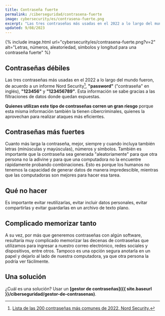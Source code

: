 ```yaml
---
title: Contraseña fuerte
permalink: /ciberseguridad/contrasena-fuerte
image: cybersecurity/es/contrasena-fuerte.png
excerpt: "Las tres contraseñas más usadas en el 2022 a lo largo del mundo fueron, de acuerdo a un informe Nord Security, 'password' ('contraseña' en inglés), '123456' y '123456789'."
updated: 9/08/2023
---
```


{% include image.html url="cybersecurity/es/contrasena-fuerte.png?v=2" alt="Letras, números, aleatoriedad, símbolos y longitud para una contraseña fuerte" %}

## Contraseñas débiles

Las tres contraseñas más usadas en el 2022 a lo largo del mundo fueron, de acuerdo a un informe Nord Security[^1], **"password"** ("contraseña" en inglés), **"123456"** y **"123456789"**. Esta información se sabe gracias a las filtraciones de datos donde quedan expuestas. 

**Quienes utilizan este tipo de contraseñas corren un gran riesgo** porque esta misma información también la tienen cibercriminales, quienes la aprovechan para realizar ataques más eficientes.

## Contraseñas más fuertes

Cuanto más larga la contraseña, mejor, siempre y cuando incluya también letras (minúsculas y mayúsculas), números y símbolos. También es importante que la contraseña sea generada "aleatoriamente" para que otra persona no la adivine y para que una computadora no la encuentre rápidamente probando combinaciones. Esto es porque los humanos no tenemos la capacidad de generar datos de manera impredescible, mientras que las computadoras son mejores para hacer esa tarea.

## Qué no hacer

Es importante evitar reutilizarlas, evitar incluir datos personales, evitar compartirlas y evitar guardarlas en un archivo de texto plano.

## Complicado memorizar tanto

A su vez, por más que generemos contraseñas con algún software, resultaría muy complicado memorizar las decenas de contraseñas que utilizamos para ingresar a nuestro correo electrónico, redes sociales y dispositivos, entre otros. Tampoco es una opción segura anotarla en un papel y dejarlo al lado de nuestra computadora, ya que otra persona la podría ver fácilmente.

## Una solución

¿Cuál es una solución? Usar un **[gestor de contraseñas]({{ site.baseurl }}/ciberseguridad/gestor-de-contrasenas)**.

[^1]: [Lista de las 200 contraseñas más comunes de 2022. Nord Security.](https://nordpass.com/es/most-common-passwords-list/)